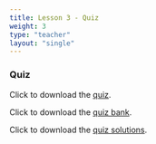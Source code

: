```yaml
---
title: Lesson 3 - Quiz 
weight: 3
type: "teacher" 
layout: "single"
---
```


### Quiz


Click to download the <a href="https://docs.google.com/document/d/12WLQb0qWBvOtxfdeQyO_QNawGkQmzINzg-Hln0JZtts/edit?usp=sharing" target="_blank">quiz</a>.

Click to download the <a href="https://docs.google.com/document/d/1mGzs9hcc3IKb0XX70hO4qHt7r1ASYI3LOJmQRVEiDbo/edit?usp=sharing" target="_blank">quiz bank</a>.

Click to download the <a href="https://docs.google.com/document/d/1zu3pfTvRlj_QJpV9ZINADAIVMMIN_8xel47PMAa8mFY/edit?usp=sharing" target="_blank">quiz solutions</a>.


